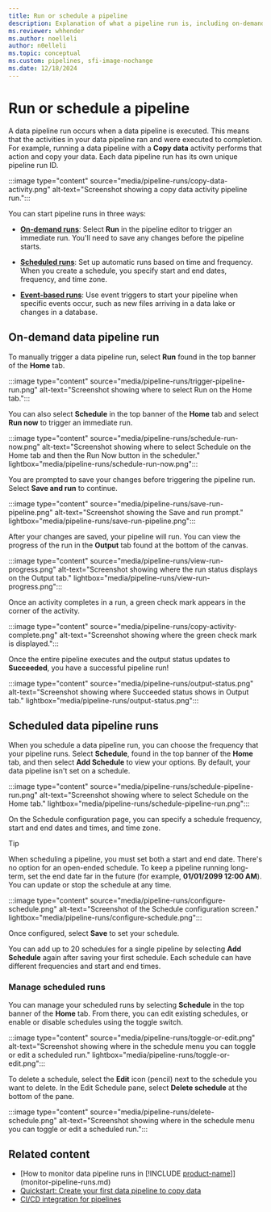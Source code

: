 ```yaml
---
title: Run or schedule a pipeline
description: Explanation of what a pipeline run is, including on-demand and scheduled runs.
ms.reviewer: whhender
ms.author: noelleli
author: n0elleli
ms.topic: conceptual
ms.custom: pipelines, sfi-image-nochange
ms.date: 12/18/2024
---
```


# Run or schedule a pipeline

A data pipeline run occurs when a data pipeline is executed. This means that the activities in your data pipeline ran and were executed to completion. For example, running a data pipeline with a **Copy data** activity performs that action and copy your data. Each data pipeline run has its own unique pipeline run ID.

:::image type="content" source="media/pipeline-runs/copy-data-activity.png" alt-text="Screenshot showing a copy data activity pipeline run.":::

You can start pipeline runs in three ways:

- [**On-demand runs**](#on-demand-data-pipeline-run): Select **Run** in the pipeline editor to trigger an immediate run. You'll need to save any changes before the pipeline starts.

- [**Scheduled runs**](#scheduled-data-pipeline-runs): Set up automatic runs based on time and frequency. When you create a schedule, you specify start and end dates, frequency, and time zone.

- [**Event-based runs**](pipeline-storage-event-triggers.md): Use event triggers to start your pipeline when specific events occur, such as new files arriving in a data lake or changes in a database.

## On-demand data pipeline run

To manually trigger a data pipeline run, select **Run** found in the top banner of the **Home** tab.

:::image type="content" source="media/pipeline-runs/trigger-pipeline-run.png" alt-text="Screenshot showing where to select Run on the Home tab.":::

You can also select **Schedule** in the top banner of the **Home** tab and select **Run now** to trigger an immediate run.

:::image type="content" source="media/pipeline-runs/schedule-run-now.png" alt-text="Screenshot showing where to select Schedule on the Home tab and then the Run Now button in the scheduler." lightbox="media/pipeline-runs/schedule-run-now.png":::

You are prompted to save your changes before triggering the pipeline run. Select **Save and run** to continue.

:::image type="content" source="media/pipeline-runs/save-run-pipeline.png" alt-text="Screenshot showing the Save and run prompt." lightbox="media/pipeline-runs/save-run-pipeline.png":::

After your changes are saved, your pipeline will run. You can view the progress of the run in the **Output** tab found at the bottom of the canvas.

:::image type="content" source="media/pipeline-runs/view-run-progress.png" alt-text="Screenshot showing where the run status displays on the Output tab." lightbox="media/pipeline-runs/view-run-progress.png":::

Once an activity completes in a run, a green check mark appears in the corner of the activity.

:::image type="content" source="media/pipeline-runs/copy-activity-complete.png" alt-text="Screenshot showing where the green check mark is displayed.":::

Once the entire pipeline executes and the output status updates to **Succeeded**, you have a successful pipeline run!

:::image type="content" source="media/pipeline-runs/output-status.png" alt-text="Screenshot showing where Succeeded status shows in Output tab." lightbox="media/pipeline-runs/output-status.png":::

## Scheduled data pipeline runs

When you schedule a data pipeline run, you can choose the frequency that your pipeline runs. Select **Schedule**, found in the top banner of the **Home** tab, and then select **Add Schedule** to view your options. By default, your data pipeline isn't set on a schedule.

:::image type="content" source="media/pipeline-runs/schedule-pipeline-run.png" alt-text="Screenshot showing where to select Schedule on the Home tab." lightbox="media/pipeline-runs/schedule-pipeline-run.png":::

On the Schedule configuration page, you can specify a schedule frequency, start and end dates and times, and time zone.

> [!TIP]
> When scheduling a pipeline, you must set both a start and end date. There's no option for an open-ended schedule. To keep a pipeline running long-term, set the end date far in the future (for example, **01/01/2099 12:00 AM**). You can update or stop the schedule at any time.

:::image type="content" source="media/pipeline-runs/configure-schedule.png" alt-text="Screenshot of the Schedule configuration screen." lightbox="media/pipeline-runs/configure-schedule.png":::

Once configured, select **Save** to set your schedule.

You can add up to 20 schedules for a single pipeline by selecting **Add Schedule** again after saving your first schedule. Each schedule can have different frequencies and start and end times.

### Manage scheduled runs

You can manage your scheduled runs by selecting **Schedule** in the top banner of the **Home** tab. From there, you can edit existing schedules, or enable or disable schedules using the toggle switch.

:::image type="content" source="media/pipeline-runs/toggle-or-edit.png" alt-text="Screenshot showing where in the schedule menu you can toggle or edit a scheduled run." lightbox="media/pipeline-runs/toggle-or-edit.png":::

To delete a schedule, select the **Edit** icon (pencil) next to the schedule you want to delete. In the Edit Schedule pane, select **Delete schedule** at the bottom of the pane.

:::image type="content" source="media/pipeline-runs/delete-schedule.png" alt-text="Screenshot showing where in the schedule menu you can toggle or edit a scheduled run.":::

## Related content

- [How to monitor data pipeline runs in [!INCLUDE [product-name](../includes/product-name.md)]](monitor-pipeline-runs.md)
- [Quickstart: Create your first data pipeline to copy data](create-first-pipeline-with-sample-data.md)
- [CI/CD integration for pipelines](cicd-pipelines.md)
